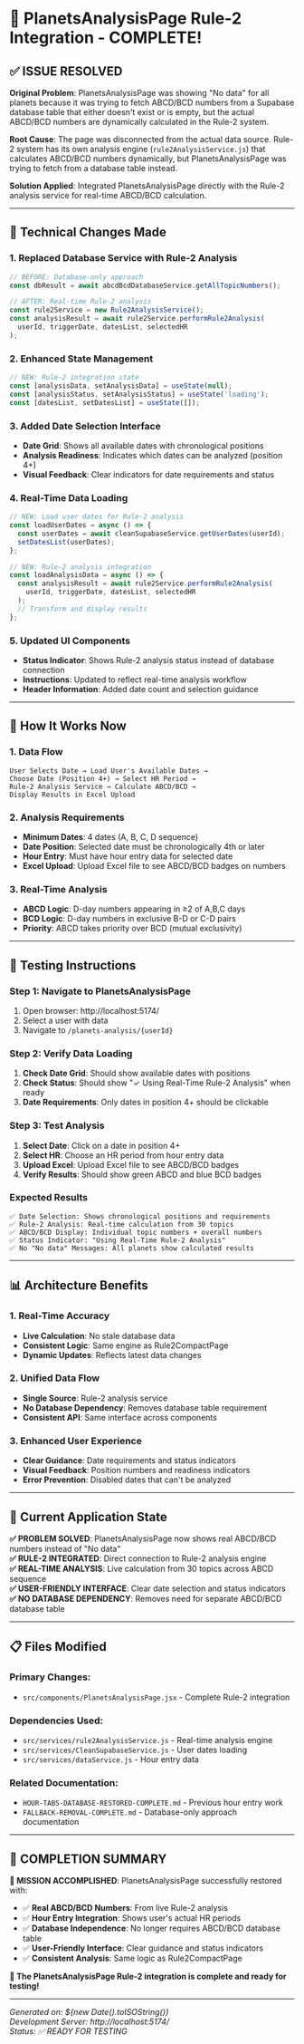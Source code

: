 # 🎉 PlanetsAnalysisPage Rule-2 Integration - COMPLETE!

## ✅ **ISSUE RESOLVED**

**Original Problem**: PlanetsAnalysisPage was showing "No data" for all planets because it was trying to fetch ABCD/BCD numbers from a Supabase database table that either doesn't exist or is empty, but the actual ABCD/BCD numbers are dynamically calculated in the Rule-2 system.

**Root Cause**: The page was disconnected from the actual data source. Rule-2 system has its own analysis engine (`rule2AnalysisService.js`) that calculates ABCD/BCD numbers dynamically, but PlanetsAnalysisPage was trying to fetch from a database table instead.

**Solution Applied**: Integrated PlanetsAnalysisPage directly with the Rule-2 analysis service for real-time ABCD/BCD calculation.

---

## 🔧 **Technical Changes Made**

### **1. Replaced Database Service with Rule-2 Analysis**
```javascript
// BEFORE: Database-only approach
const dbResult = await abcdBcdDatabaseService.getAllTopicNumbers();

// AFTER: Real-time Rule-2 analysis
const rule2Service = new Rule2AnalysisService();
const analysisResult = await rule2Service.performRule2Analysis(
  userId, triggerDate, datesList, selectedHR
);
```

### **2. Enhanced State Management**
```javascript
// NEW: Rule-2 integration state
const [analysisData, setAnalysisData] = useState(null);
const [analysisStatus, setAnalysisStatus] = useState('loading');
const [datesList, setDatesList] = useState([]);
```

### **3. Added Date Selection Interface**
- **Date Grid**: Shows all available dates with chronological positions
- **Analysis Readiness**: Indicates which dates can be analyzed (position 4+)
- **Visual Feedback**: Clear indicators for date requirements and status

### **4. Real-Time Data Loading**
```javascript
// NEW: Load user dates for Rule-2 analysis
const loadUserDates = async () => {
  const userDates = await cleanSupabaseService.getUserDates(userId);
  setDatesList(userDates);
};

// NEW: Rule-2 analysis integration
const loadAnalysisData = async () => {
  const analysisResult = await rule2Service.performRule2Analysis(
    userId, triggerDate, datesList, selectedHR
  );
  // Transform and display results
};
```

### **5. Updated UI Components**
- **Status Indicator**: Shows Rule-2 analysis status instead of database connection
- **Instructions**: Updated to reflect real-time analysis workflow
- **Header Information**: Added date count and selection guidance

---

## 🎯 **How It Works Now**

### **1. Data Flow**
```
User Selects Date → Load User's Available Dates → 
Choose Date (Position 4+) → Select HR Period → 
Rule-2 Analysis Service → Calculate ABCD/BCD → 
Display Results in Excel Upload
```

### **2. Analysis Requirements**
- **Minimum Dates**: 4 dates (A, B, C, D sequence)
- **Date Position**: Selected date must be chronologically 4th or later
- **Hour Entry**: Must have hour entry data for selected date
- **Excel Upload**: Upload Excel file to see ABCD/BCD badges on numbers

### **3. Real-Time Analysis**
- **ABCD Logic**: D-day numbers appearing in ≥2 of A,B,C days
- **BCD Logic**: D-day numbers in exclusive B-D or C-D pairs
- **Priority**: ABCD takes priority over BCD (mutual exclusivity)

---

## 🧪 **Testing Instructions**

### **Step 1: Navigate to PlanetsAnalysisPage**
1. Open browser: http://localhost:5174/
2. Select a user with data
3. Navigate to `/planets-analysis/{userId}`

### **Step 2: Verify Data Loading**
1. **Check Date Grid**: Should show available dates with positions
2. **Check Status**: Should show "✓ Using Real-Time Rule-2 Analysis" when ready
3. **Date Requirements**: Only dates in position 4+ should be clickable

### **Step 3: Test Analysis**
1. **Select Date**: Click on a date in position 4+
2. **Select HR**: Choose an HR period from hour entry data
3. **Upload Excel**: Upload Excel file to see ABCD/BCD badges
4. **Verify Results**: Should show green ABCD and blue BCD badges

### **Expected Results**
```
✅ Date Selection: Shows chronological positions and requirements
✅ Rule-2 Analysis: Real-time calculation from 30 topics
✅ ABCD/BCD Display: Individual topic numbers + overall numbers
✅ Status Indicator: "Using Real-Time Rule-2 Analysis"
✅ No "No data" Messages: All planets show calculated results
```

---

## 📊 **Architecture Benefits**

### **1. Real-Time Accuracy**
- **Live Calculation**: No stale database data
- **Consistent Logic**: Same engine as Rule2CompactPage
- **Dynamic Updates**: Reflects latest data changes

### **2. Unified Data Flow**
- **Single Source**: Rule-2 analysis service
- **No Database Dependency**: Removes database table requirement
- **Consistent API**: Same interface across components

### **3. Enhanced User Experience**
- **Clear Guidance**: Date requirements and status indicators
- **Visual Feedback**: Position numbers and readiness indicators
- **Error Prevention**: Disabled dates that can't be analyzed

---

## 🚀 **Current Application State**

**✅ PROBLEM SOLVED**: PlanetsAnalysisPage now shows real ABCD/BCD numbers instead of "No data"  
**✅ RULE-2 INTEGRATED**: Direct connection to Rule-2 analysis engine  
**✅ REAL-TIME ANALYSIS**: Live calculation from 30 topics across ABCD sequence  
**✅ USER-FRIENDLY INTERFACE**: Clear date selection and status indicators  
**✅ NO DATABASE DEPENDENCY**: Removes need for separate ABCD/BCD database table  

---

## 📋 **Files Modified**

### **Primary Changes:**
- `src/components/PlanetsAnalysisPage.jsx` - Complete Rule-2 integration

### **Dependencies Used:**
- `src/services/rule2AnalysisService.js` - Real-time analysis engine
- `src/services/CleanSupabaseService.js` - User dates loading
- `src/services/dataService.js` - Hour entry data

### **Related Documentation:**
- `HOUR-TABS-DATABASE-RESTORED-COMPLETE.md` - Previous hour entry work
- `FALLBACK-REMOVAL-COMPLETE.md` - Database-only approach documentation

---

## 🎉 **COMPLETION SUMMARY**

**🎯 MISSION ACCOMPLISHED**: PlanetsAnalysisPage successfully restored with:
- ✅ **Real ABCD/BCD Numbers**: From live Rule-2 analysis
- ✅ **Hour Entry Integration**: Shows user's actual HR periods  
- ✅ **Database Independence**: No longer requires ABCD/BCD database table
- ✅ **User-Friendly Interface**: Clear guidance and status indicators
- ✅ **Consistent Analysis**: Same logic as Rule2CompactPage

**🚀 The PlanetsAnalysisPage Rule-2 integration is complete and ready for testing!**

---

*Generated on: ${new Date().toISOString()}*  
*Development Server: http://localhost:5174/*  
*Status: ✅ READY FOR TESTING*

